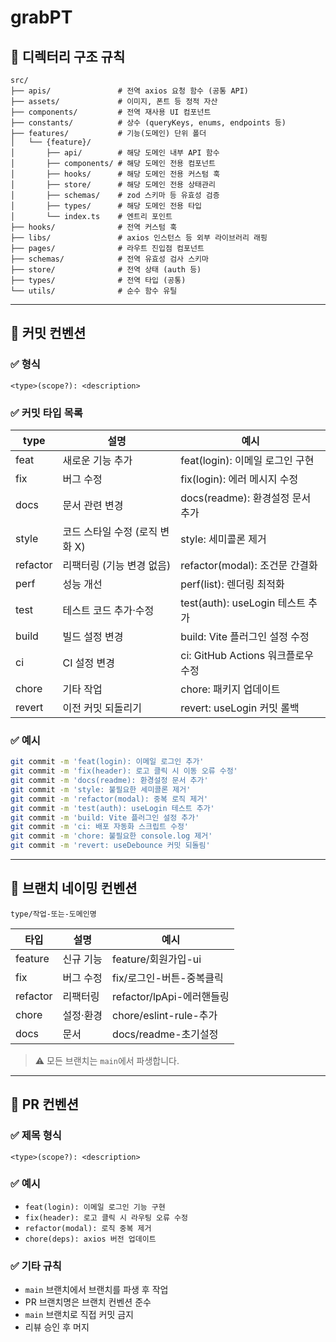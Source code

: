 # grabPT

## 📁 디렉터리 구조 규칙

```text
src/
├── apis/               # 전역 axios 요청 함수 (공통 API)
├── assets/             # 이미지, 폰트 등 정적 자산
├── components/         # 전역 재사용 UI 컴포넌트
├── constants/          # 상수 (queryKeys, enums, endpoints 등)
├── features/           # 기능(도메인) 단위 폴더
│   └── {feature}/
│       ├── api/        # 해당 도메인 내부 API 함수
│       ├── components/ # 해당 도메인 전용 컴포넌트
│       ├── hooks/      # 해당 도메인 전용 커스텀 훅
│       ├── store/      # 해당 도메인 전용 상태관리
│       ├── schemas/    # zod 스키마 등 유효성 검증
│       ├── types/      # 해당 도메인 전용 타입
│       └── index.ts    # 엔트리 포인트
├── hooks/              # 전역 커스텀 훅
├── libs/               # axios 인스턴스 등 외부 라이브러리 래핑
├── pages/              # 라우트 진입점 컴포넌트
├── schemas/            # 전역 유효성 검사 스키마
├── store/              # 전역 상태 (auth 등)
├── types/              # 전역 타입 (공통)
└── utils/              # 순수 함수 유틸
```

---

## 📝 커밋 컨벤션

### ✅ 형식

```text
<type>(scope?): <description>
```

### ✅ 커밋 타입 목록

| type     | 설명                           | 예시                               |
| -------- | ------------------------------ | ---------------------------------- |
| feat     | 새로운 기능 추가               | feat(login): 이메일 로그인 구현    |
| fix      | 버그 수정                      | fix(login): 에러 메시지 수정       |
| docs     | 문서 관련 변경                 | docs(readme): 환경설정 문서 추가   |
| style    | 코드 스타일 수정 (로직 변화 X) | style: 세미콜론 제거               |
| refactor | 리팩터링 (기능 변경 없음)      | refactor(modal): 조건문 간결화     |
| perf     | 성능 개선                      | perf(list): 렌더링 최적화          |
| test     | 테스트 코드 추가·수정          | test(auth): useLogin 테스트 추가   |
| build    | 빌드 설정 변경                 | build: Vite 플러그인 설정 수정     |
| ci       | CI 설정 변경                   | ci: GitHub Actions 워크플로우 수정 |
| chore    | 기타 작업                      | chore: 패키지 업데이트             |
| revert   | 이전 커밋 되돌리기             | revert: useLogin 커밋 롤백         |

### ✅ 예시

```bash
git commit -m 'feat(login): 이메일 로그인 추가'
git commit -m 'fix(header): 로고 클릭 시 이동 오류 수정'
git commit -m 'docs(readme): 환경설정 문서 추가'
git commit -m 'style: 불필요한 세미콜론 제거'
git commit -m 'refactor(modal): 중복 로직 제거'
git commit -m 'test(auth): useLogin 테스트 추가'
git commit -m 'build: Vite 플러그인 설정 추가'
git commit -m 'ci: 배포 자동화 스크립트 수정'
git commit -m 'chore: 불필요한 console.log 제거'
git commit -m 'revert: useDebounce 커밋 되돌림'
```

---

## 🌿 브랜치 네이밍 컨벤션

```text
type/작업-또는-도메인명
```

| 타입     | 설명      | 예시                      |
| -------- | --------- | ------------------------- |
| feature  | 신규 기능 | feature/회원가입-ui       |
| fix      | 버그 수정 | fix/로그인-버튼-중복클릭  |
| refactor | 리팩터링  | refactor/lpApi-에러핸들링 |
| chore    | 설정·환경 | chore/eslint-rule-추가    |
| docs     | 문서      | docs/readme-초기설정      |

> ⚠️ 모든 브랜치는 `main`에서 파생합니다.

---

## 🚀 PR 컨벤션

### ✅ 제목 형식

```text
<type>(scope?): <description>
```

### ✅ 예시

- `feat(login): 이메일 로그인 기능 구현`
- `fix(header): 로고 클릭 시 라우팅 오류 수정`
- `refactor(modal): 로직 중복 제거`
- `chore(deps): axios 버전 업데이트`

### ✅ 기타 규칙

- `main` 브랜치에서 브랜치를 파생 후 작업
- PR 브랜치명은 브랜치 컨벤션 준수
- `main` 브랜치로 직접 커밋 금지
- 리뷰 승인 후 머지

